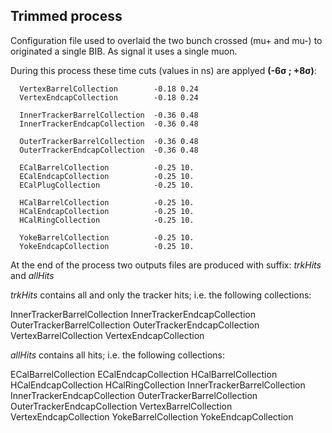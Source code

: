 ## Trimmed process

Configuration file used to overlaid the two bunch crossed (mu+ and mu-) to originated a single BIB. As signal it uses a single muon.

During this process these time cuts (values in ns) are applyed **(-6σ ; +8σ)**:

      VertexBarrelCollection        -0.18 0.24
      VertexEndcapCollection        -0.18 0.24

      InnerTrackerBarrelCollection  -0.36 0.48
      InnerTrackerEndcapCollection  -0.36 0.48

      OuterTrackerBarrelCollection  -0.36 0.48
      OuterTrackerEndcapCollection  -0.36 0.48

      ECalBarrelCollection          -0.25 10.
      ECalEndcapCollection          -0.25 10.
      ECalPlugCollection            -0.25 10.

      HCalBarrelCollection          -0.25 10.
      HCalEndcapCollection          -0.25 10.
      HCalRingCollection            -0.25 10.

      YokeBarrelCollection          -0.25 10.
      YokeEndcapCollection          -0.25 10.

At the end of the process two outputs files are produced with suffix: _trkHits_ and _allHits_

_trkHits_ contains all and only the tracker hits; i.e. the following collections:

InnerTrackerBarrelCollection
InnerTrackerEndcapCollection
OuterTrackerBarrelCollection
OuterTrackerEndcapCollection
VertexBarrelCollection
VertexEndcapCollection


_allHits_ contains all hits; i.e. the following collections:

ECalBarrelCollection
ECalEndcapCollection
HCalBarrelCollection
HCalEndcapCollection
HCalRingCollection
InnerTrackerBarrelCollection
InnerTrackerEndcapCollection
OuterTrackerBarrelCollection
OuterTrackerEndcapCollection
VertexBarrelCollection
VertexEndcapCollection
YokeBarrelCollection
YokeEndcapCollection
